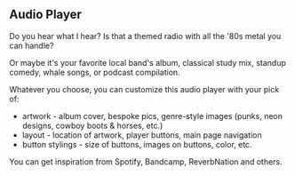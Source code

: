 ## Audio Player

Do you hear what I hear? Is that a themed radio with all the '80s metal you can handle? 

Or maybe it's your favorite local band's album, classical study mix, standup comedy, whale songs, or podcast compilation. 

Whatever you choose, you can customize this audio player with your pick of:
* artwork - album cover, bespoke pics, genre-style images (punks, neon designs, cowboy boots & horses, etc.)
* layout - location of artwork, player buttons, main page navigation
* button stylings - size of buttons, images on buttons, color, etc.

You can get inspiration from Spotify, Bandcamp, ReverbNation and others.
